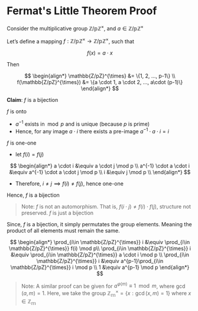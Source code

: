 # Fermat's Little Theorem Proof

Consider the multiplicative group $\mathbb{Z/pZ}^{\times}$, and $a \in \mathbb{Z/pZ}^{\times}$

Let’s define a mapping $f: \mathbb{Z/pZ}^{\times} → \mathbb{Z/pZ}^{\times}$, such that

$$
f(x) = a \cdot x
$$

Then

$$
\begin{align*}
 \mathbb{Z/pZ}^{\times} &= \{1, 2, ..., p-1\} \\
 f(\mathbb{Z/pZ}^{\times}) &= \{a \cdot 1, a \cdot 2, ..., a\cdot (p-1)\}
\end{align*}
$$

**Claim**: $f$ is a bijection

$f$ is onto
- $a^{-1}$ exists in $\bmod p$ and is unique (because $p$ is prime)
- Hence, for any image $a \cdot i$ there exists a pre-image $a^{-1} \cdot a \cdot i = i$

$f$ is one-one
- let $f(i) = f(j)$

$$
\begin{align*}
a \cdot i &\equiv a \cdot j \mod p \\
a^{-1} \cdot a \cdot i &\equiv a^{-1} \cdot a \cdot j \mod p \\
i &\equiv j \mod p \\
\end{align*}
$$

- Therefore, $i \neq j \implies f(i) \neq f(j)$, hence one-one

Hence, $f$ is a bijection

> Note: $f$ is not an automorphism. That is, $f(i \cdot j) \neq f(i) \cdot f(j)$, structure not preserved. $f$ is just a bijection

Since, $f$ is a bijection, it simply permutates the group elements. Meaning the product of all elements must remain the same.

$$
\begin{align*}
\prod_{i\in \mathbb{Z/pZ}^{\times}} i &\equiv \prod_{i\in \mathbb{Z/pZ}^{\times}} f(i)  \mod p\\
\prod_{i\in \mathbb{Z/pZ}^{\times}} i &\equiv \prod_{i\in \mathbb{Z/pZ}^{\times}} a \cdot i \mod p \\
\prod_{i\in \mathbb{Z/pZ}^{\times}} i &\equiv a^{p-1}\prod_{i\in \mathbb{Z/pZ}^{\times}} i \mod p \\
1 &\equiv a^{p-1} \mod p
\end{align*}
$$

> Note: A similar proof can be given for $a^{\varphi(m)} \equiv 1 \mod m$, where $\gcd(a, m) = 1$. Here, we take the group $\mathbb{Z_m}^{\times} = \{x : \gcd(x,m) = 1 \}$ where $x \in \mathbb{Z_m}$